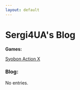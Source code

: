 ```yaml
---
layout: default
---
```


# Sergi4UA's Blog

**Games:**

[Syobon Action X](./sax.html)

### Blog:

No entries.
